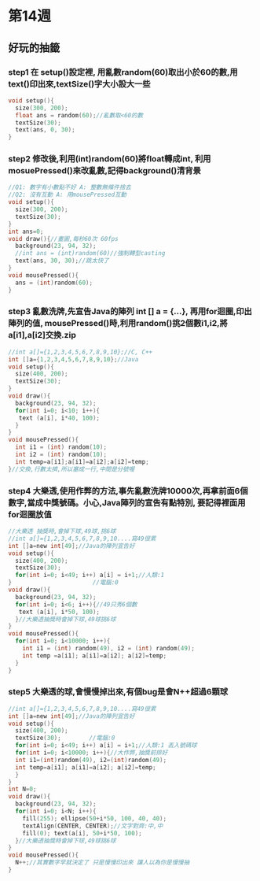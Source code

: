 # 第14週
## 好玩的抽籤
### step1 在 setup()設定裡, 用亂數random(60)取出小於60的數,用text()印出來,textSize()字大小設大一些
```c
void setup(){
  size(300, 200);
  float ans = random(60);//亂數取<60的數
  textSize(30);
  text(ans, 0, 30);
}
```
### step2 修改後,利用(int)random(60)將float轉成int, 利用mosuePressed()來改亂數,記得background()清背景
```c
//Q1: 數字有小數點不好 A: 整數無條件捨去
//Q2: 沒有互動 A: 用mousePressed互動
void setup(){
  size(300, 200);
  textSize(30);
}
int ans=0;
void draw(){//畫圖,每秒60次 60fps
  background(23, 94, 32);
  //int ans = (int)random(60)//強制轉型casting
  text(ans, 30, 30);//跳太快了
}
void mousePressed(){
  ans = (int)random(60);
}
```
### step3 亂數洗牌,先宣告Java的陣列 int [] a = {...}, 再用for迴圈,印出陣列的值, mousePressed()時,利用random()挑2個數i1,i2,將a[i1],a[i2]交換.zip
```c
//int a[]={1,2,3,4,5,6,7,8,9,10};//C, C++
int []a={1,2,3,4,5,6,7,8,9,10};//Java
void setup(){
  size(400, 200);
  textSize(30);
}
void draw(){
  background(23, 94, 32);
  for(int i=0; i<10; i++){
   text (a[i], i*40, 100); 
  }
}
void mousePressed(){
  int i1 = (int) random(10);
  int i2 = (int) random(10);
  int temp=a[i1];a[i1]=a[i2];a[i2]=temp;
}//交換,行數太擠,所以塞成一行,中間是分號喔
```
### step4 大樂透,使用作弊的方法,事先亂數洗牌10000次,再拿前面6個數字,當成中獎號碼。小心,Java陣列的宣告有點特別, 要記得裡面用for迴圈放值
```c
//大樂透 抽獎時,會掉下球,49球,挑6球
//int a[]={1,2,3,4,5,6,7,8,9,10....寫49很累
int []a=new int[49];//Java的陣列宣告好
void setup(){
  size(400, 200);
  textSize(30);
  for(int i=0; i<49; i++) a[i] = i+1;//人類:1
}                       //電腦:0
void draw(){
  background(23, 94, 32);
  for(int i=0; i<6; i++){//49只秀6個數
   text (a[i], i*50, 100); 
  }//大樂透抽獎時會掉下球,49球挑6球
}
void mousePressed(){
  for(int i=0; i<10000; i++){
    int i1 = (int) random(49), i2 = (int) random(49);
    int temp =a[i1]; a[i1]=a[i2]; a[i2]=temp;
  }
}
```
### step5 大樂透的球,會慢慢掉出來,有個bug是會N++超過6顆球
```c
//int a[]={1,2,3,4,5,6,7,8,9,10....寫49很累
int []a=new int[49];//Java的陣列宣告好
void setup(){
  size(400, 200);
  textSize(30);        //電腦:0
  for(int i=0; i<49; i++) a[i] = i+1;//人類:1 丟入號碼球
  for(int i=0; i<10000; i++){//大作弊,抽獎前排好
  int i1=(int)random(49), i2=(int)random(49);
  int temp=a[i1]; a[i1]=a[i2]; a[i2]=temp;
  }
}
int N=0;
void draw(){
  background(23, 94, 32);
  for(int i=0; i<N; i++){
    fill(255); ellipse(50+i*50, 100, 40, 40);
    textAlign(CENTER, CENTER);//文字對齊:中,中
    fill(0); text(a[i], 50+i*50, 100);
  }//大樂透抽獎時會掉下球,49球挑6球
}
void mousePressed(){
  N++;//其實數字早就決定了 只是慢慢印出來 讓人以為你是慢慢抽
}
```
